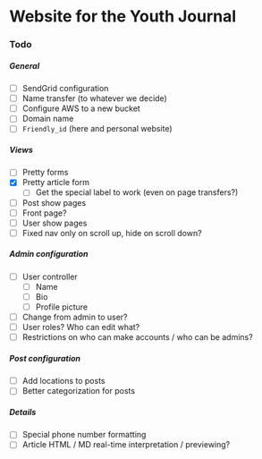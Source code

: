 # Website for the Youth Journal

### Todo

##### General
- [ ] SendGrid configuration
- [ ] Name transfer (to whatever we decide)
- [ ] Configure AWS to a new bucket
- [ ] Domain name
- [ ] `Friendly_id` (here and personal website)

##### Views
- [ ] Pretty forms
- [x] Pretty article form
  - [ ] Get the special label to work (even on page transfers?)
- [ ] Post show pages
- [ ] Front page?
- [ ] User show pages
- [ ] Fixed nav only on scroll up, hide on scroll down?

##### Admin configuration
- [ ] User controller
  - [ ] Name
  - [ ] Bio
  - [ ] Profile picture
- [ ] Change from admin to user?
- [ ] User roles? Who can edit what?
- [ ] Restrictions on who can make accounts / who can be admins?

##### Post configuration
- [ ] Add locations to posts
- [ ] Better categorization for posts

##### Details
- [ ] Special phone number formatting
- [ ] Article HTML / MD real-time interpretation / previewing?
